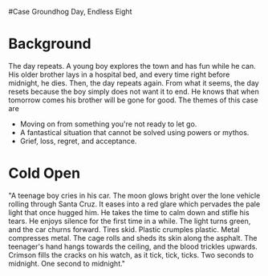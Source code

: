 #Case Groundhog Day, Endless Eight
# Background
The day repeats. A young boy explores the town and has fun while he can. His older brother lays in a hospital bed, and every time right before midnight, he dies. Then, the day repeats again. From what it seems, the day resets because the boy simply does not want it to end. He knows that when tomorrow comes his brother will be gone for good.
The themes of this case are
- Moving on from something you're not ready to let go.
- A fantastical situation that cannot be solved using powers or mythos.
- Grief, loss, regret, and acceptance.

# Cold Open
"A teenage boy cries in his car. The moon glows bright over the lone vehicle rolling through Santa Cruz. It eases into a red glare which pervades the pale light that once hugged him. He takes the time to calm down and stifle his tears. He enjoys silence for the first time in a while. The light turns green, and the car churns forward.
Tires skid. Plastic crumples plastic. Metal compresses metal. The cage rolls and sheds its skin along the asphalt. The teenager's hand hangs towards the ceiling, and the blood trickles upwards. Crimson fills the cracks on his watch, as it tick, tick, ticks.
Two seconds to midnight. One second to midnight."